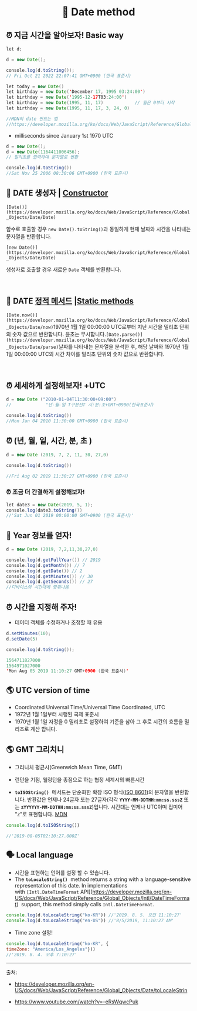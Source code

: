 # <p align="center"> 📅 Date method

## ⏰ 지금 시간을 알아보자! Basic way


```java script
let d;

d = new Date();

console.log(d.toString());
// Fri Oct 21 2022 22:07:41 GMT+0900 (한국 표준시)
```

```java script
let today = new Date()
let birthday = new Date('December 17, 1995 03:24:00')
let birthday = new Date('1995-12-17T03:24:00')
let birthday = new Date(1995, 11, 17)            // 월은 0부터 시작
let birthday = new Date(1995, 11, 17, 3, 24, 0)

//MDN의 date 만드는 법
//https://developer.mozilla.org/ko/docs/Web/JavaScript/Reference/Global_Objects/Date
```

- milliseconds since January 1st 1970 UTC

```java script
d = new Date();
d = new Date(1164411006456);
// 밀리초를 입력하여 문자열로 변환 

console.log(d.toString())
//Sat Nov 25 2006 08:30:06 GMT+0900 (한국 표준시)

```

## 📌 DATE 생성자 | **[Constructor](https://developer.mozilla.org/en-US/docs/Web/JavaScript/Reference/Global_Objects/Date#constructor)**

`[Date()](https://developer.mozilla.org/ko/docs/Web/JavaScript/Reference/Global_Objects/Date/Date)`

함수로 호출할 경우 `new Date().toString()`과 동일하게 현재 날짜와 시간을 나타내는 문자열을 반환합니다.

`[new Date()](https://developer.mozilla.org/ko/docs/Web/JavaScript/Reference/Global_Objects/Date/Date)`

생성자로 호출할 경우 새로운 `Date` 객체를 반환합니다.

<br>

## 📌 DATE [정적 메서드](https://developer.mozilla.org/ko/docs/Web/JavaScript/Reference/Global_Objects/Date#%EC%A0%95%EC%A0%81_%EB%A9%94%EC%84%9C%EB%93%9C) |**[Static methods](https://developer.mozilla.org/en-US/docs/Web/JavaScript/Reference/Global_Objects/Date#static_methods)**

`[Date.now()](https://developer.mozilla.org/ko/docs/Web/JavaScript/Reference/Global_Objects/Date/now)`1970년 1월 1일 00:00:00 UTC로부터 지난 시간을 밀리초 단위의 숫자 값으로 반환합니다. 윤초는 무시합니다.`[Date.parse()](https://developer.mozilla.org/ko/docs/Web/JavaScript/Reference/Global_Objects/Date/parse)`날짜를 나타내는 문자열을 분석한 후, 해당 날짜와 1970년 1월 1일 00:00:00 UTC의 시간 차이를 밀리초 단위의 숫자 값으로 반환합니다.

<br>

## ⏰ 세세하게 설정해보자! +UTC

```java script
d = new Date ("2010-01-04T11:30:00+09:00")
//             "년-월-일 T구분선T 시:분:초+GMT+0900(한국표준시)

console.log(d.toString())
//Mon Jan 04 2010 11:30:00 GMT+0900 (한국 표준시)
```

## ⏰ (년, 월, 일, 시간, 분, 초 )

```java script
d = new Date (2019, 7, 2, 11, 30, 27,0)

console.log(d.toString())

//Fri Aug 02 2019 11:30:27 GMT+0900 (한국 표준시)
```

### ⏰ 조금 더 간결하게 설정해보자!

```java script
let date3 = new Date(2019, 5, 1);
console.log(date3.toString())
//'Sat Jun 01 2019 00:00:00 GMT+0900 (한국 표준시)'
```

## 📅 Year 정보를 얻자!

```java script
d = new Date (2019, 7,2,11,30,27,0)

console.log(d.getFullYear()) // 2019
console.log(d.getMonth()) // 7
console.log(d.getDate()) // 2
console.log(d.getMinutes()) // 30
console.log(d.getSeconds()) // 27
//디바이스의 시간대에 맞춰나옴
```

## ⏰ 시간을 지정해 주자! 

- 데이터 객체를 수정하거나 조정할 때 유용

```java script
d.setMinutes(10);
d.setDate(5)

console.log(d.toString());

1564711827000
1564971027000
'Mon Aug 05 2019 11:10:27 GMT+0900 (한국 표준시)'
```

## 🌎 UTC version of time
   - Coordinated Universal Time/Universal Time Coordinated, UTC
   - 1972년 1월 1일부터 시행된 국제 표준시
   - 1970년 1월 1일 자정을 0 밀리초로 설정하여 기준을 삼아 그 후로 시간의 흐름을 밀리초로 계산 합니다.

## 🌎 GMT 그리치니 
  - 그리니치 평균시(Greenwich Mean Time, GMT)
  - 런던을 기점, 웰링턴을 종점으로 하는 협정 세계시의 빠른시간


- **`toISOString()`**
 메서드는 단순화한 확장 ISO 형식([ISO 8601](http://en.wikipedia.org/wiki/ISO_8601))의 문자열을 반환합니다. 반환값은 언제나 24글자 또는 27글자(각각 **`YYYY-MM-DDTHH:mm:ss.sssZ`** 또는 **`±YYYYYY-MM-DDTHH:mm:ss.sssZ`**)입니다. 시간대는 언제나 UTC이며 접미어 "`Z`"로 표현합니다. <a href="https://developer.mozilla.org/ko/docs/Web/JavaScript/Reference/Global_Objects/Date/toISOString">MDN</a>

```javascript
console.log(d.toISOString())

//'2019-08-05T02:10:27.000Z'
```

## 🗣 Local language

- 시간을 표현하는 언어를 설정 할 수 있습니다.
- The **`toLocaleString()`**
 method returns a string with a language-sensitive representation of this date. In implementations with `[Intl.DateTimeFormat` API](https://developer.mozilla.org/en-US/docs/Web/JavaScript/Reference/Global_Objects/Intl/DateTimeFormat)
 support, this method simply calls `Intl.DateTimeFormat`.

```jsx
console.log(d.toLocaleString("ko-KR")) //'2019. 8. 5. 오전 11:10:27'
console.log(d.toLocaleString("en-US")) //'8/5/2019, 11:10:27 AM'
```

- Time zone 설정!

```javascript
console.log(d.toLocaleString("ko-KR", {
timeZone: "America/Los_Angeles"}))
//'2019. 8. 4. 오후 7:10:27'
```


<hr>

출처:

- https://developer.mozilla.org/en-US/docs/Web/JavaScript/Reference/Global_Objects/Date/toLocaleStrin

- https://www.youtube.com/watch?v=-eRsWqwcPuk